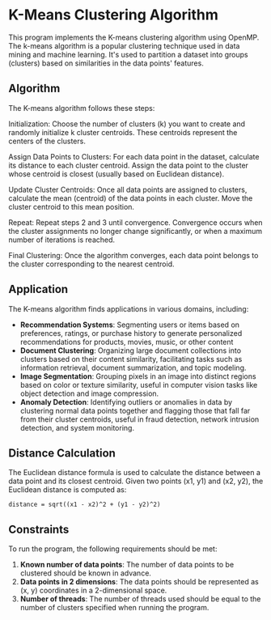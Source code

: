 # K-Means Clustering Algorithm

This program implements the K-means clustering algorithm using OpenMP. The k-means algorithm is a popular clustering technique used in data mining and machine learning. It's used to partition a dataset into groups (clusters) based on similarities in the data points' features.

## Algorithm

The K-means algorithm follows these steps:

Initialization: Choose the number of clusters (k) you want to create and randomly initialize k cluster centroids. These centroids represent the centers of the clusters.

Assign Data Points to Clusters: For each data point in the dataset, calculate its distance to each cluster centroid. Assign the data point to the cluster whose centroid is closest (usually based on Euclidean distance).

Update Cluster Centroids: Once all data points are assigned to clusters, calculate the mean (centroid) of the data points in each cluster. Move the cluster centroid to this mean position.

Repeat: Repeat steps 2 and 3 until convergence. Convergence occurs when the cluster assignments no longer change significantly, or when a maximum number of iterations is reached.

Final Clustering: Once the algorithm converges, each data point belongs to the cluster corresponding to the nearest centroid.

## Application 

The K-means algorithm finds applications in various domains, including:

- **Recommendation Systems**: Segmenting users or items based on preferences, ratings, or purchase history to generate personalized recommendations for products, movies, music, or other content
- **Document Clustering**:  Organizing large document collections into clusters based on their content similarity, facilitating tasks such as information retrieval, document summarization, and topic modeling.
- **Image Segmentation**:  Grouping pixels in an image into distinct regions based on color or texture similarity, useful in computer vision tasks like object detection and image compression.
- **Anomaly Detection**: Identifying outliers or anomalies in data by clustering normal data points together and flagging those that fall far from their cluster centroids, useful in fraud detection, network intrusion detection, and system monitoring.



## Distance Calculation

The Euclidean distance formula is used to calculate the distance between a data point and its closest centroid. Given two points (x1, y1) and (x2, y2), the Euclidean distance is computed as:
```
distance = sqrt((x1 - x2)^2 + (y1 - y2)^2)
```

## Constraints

To run the program, the following requirements should be met:

1. **Known number of data points**: The number of data points to be clustered should be known in advance.
2. **Data points in 2 dimensions**: The data points should be represented as (x, y) coordinates in a 2-dimensional space.
3. **Number of threads**: The number of threads used should be equal to the number of clusters specified when running the program.


